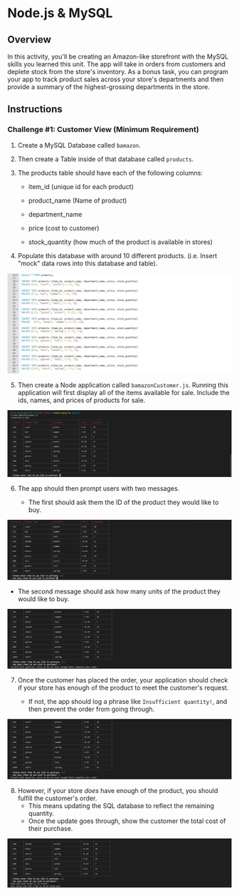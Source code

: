 # Node.js & MySQL

## Overview

In this activity, you'll be creating an Amazon-like storefront with the MySQL skills you learned this unit. The app will take in orders from customers and deplete stock from the store's inventory. As a bonus task, you can program your app to track product sales across your store's departments and then provide a summary of the highest-grossing departments in the store.

## Instructions

### Challenge #1: Customer View (Minimum Requirement)

1. Create a MySQL Database called `bamazon`.

2. Then create a Table inside of that database called `products`.

3. The products table should have each of the following columns:

   * item_id (unique id for each product)

   * product_name (Name of product)

   * department_name

   * price (cost to customer)

   * stock_quantity (how much of the product is available in stores)

4. Populate this database with around 10 different products. (i.e. Insert "mock" data rows into this database and table).

![alt text](https://raw.githubusercontent.com/kellyhaskins00/nodejs-mysql-hw/master/images/Capture5.JPG)

5. Then create a Node application called `bamazonCustomer.js`. Running this application will first display all of the items available for sale. Include the ids, names, and prices of products for sale.

![alt text](https://raw.githubusercontent.com/kellyhaskins00/nodejs-mysql-hw/master/images/Capture1.JPG)

6. The app should then prompt users with two messages.

   * The first should ask them the ID of the product they would like to buy.
   
![alt text](https://raw.githubusercontent.com/kellyhaskins00/nodejs-mysql-hw/master/images/Capture2.JPG)

   * The second message should ask how many units of the product they would like to buy.

![alt text](https://raw.githubusercontent.com/kellyhaskins00/nodejs-mysql-hw/master/images/Capture3.JPG)


7. Once the customer has placed the order, your application should check if your store has enough of the product to meet the customer's request.

   * If not, the app should log a phrase like `Insufficient quantity!`, and then prevent the order from going through.

![alt text](https://raw.githubusercontent.com/kellyhaskins00/nodejs-mysql-hw/master/images/Capture3.JPG)

8. However, if your store _does_ have enough of the product, you should fulfill the customer's order.
   * This means updating the SQL database to reflect the remaining quantity.
   * Once the update goes through, show the customer the total cost of their purchase.

![alt text](https://raw.githubusercontent.com/kellyhaskins00/nodejs-mysql-hw/master/images/Capture4.JPG)
